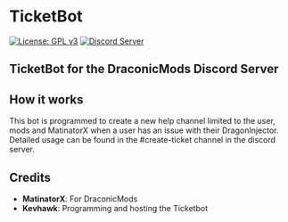 # TicketBot

[![License: GPL v3](https://img.shields.io/badge/License-GPL%20v3-blue.svg)](https://www.gnu.org/licenses/gpl-3.0.html)
<a href="https://discord.gg/ez2HCgK"><img src="https://discordapp.com/api/guilds/488214231540301826/embed.png" alt="Discord Server" /></a>

## TicketBot for the DraconicMods Discord Server

## How it works
This bot is programmed to create a new help channel limited to the user, mods and MatinatorX when a user has an issue with their DragonInjector. Detailed usage can be found in the #create-ticket channel in the discord server.

## Credits 
* __MatinatorX__: For DraconicMods
* __Kevhawk__: Programming and hosting the Ticketbot
